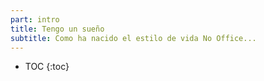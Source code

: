 ```yaml
---
part: intro
title: Tengo un sueño
subtitle: Como ha nacido el estilo de vida No Office...
---
```


* TOC
{:toc}
